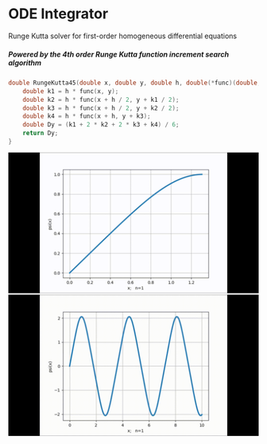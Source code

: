 # ODE Integrator
Runge Kutta solver for first-order homogeneous differential equations

##### Powered by the 4th order Runge Kutta function increment search algorithm
```C++
double RungeKutta45(double x, double y, double h, double(*func)(double, double)) {
    double k1 = h * func(x, y);
    double k2 = h * func(x + h / 2, y + k1 / 2);
    double k3 = h * func(x + h / 2, y + k2 / 2);
    double k4 = h * func(x + h, y + k3);
    double Dy = (k1 + 2 * k2 + 2 * k3 + k4) / 6;
    return Dy;
}
```

![image](https://github.com/LolaperezDS/ODE_Integrator/blob/master/work_example/initial.gif)
![image](https://github.com/LolaperezDS/ODE_Integrator/blob/master/work_example/z6_const.gif)
